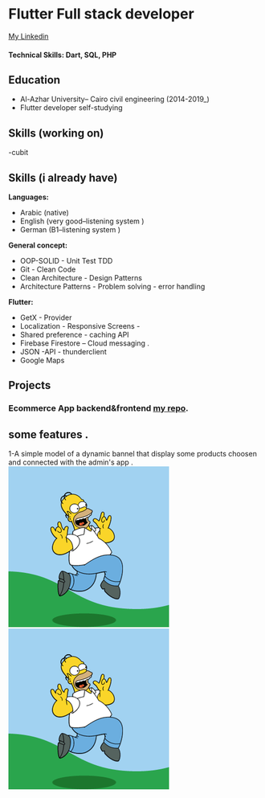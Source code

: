 # Flutter Full stack developer
[My Linkedin](https://www.google.com)
#### Technical Skills: Dart, SQL, PHP

## Education
- Al-Azhar University– Cairo civil engineering (2014-2019_)								       		
- Flutter developer self-studying          		
## Skills (working on)
-cubit

## Skills (i already have)
**Languages:**
- Arabic (native)
- English (very good–listening system )
- German (B1–listening system )

**General concept:**
- OOP-SOLID - Unit Test TDD 
- Git - Clean Code
-  Clean Architecture -	Design Patterns
-  Architecture Patterns - Problem solving - error handling
  
**Flutter:**
- GetX - Provider  
- Localization - Responsive Screens -
- Shared preference - caching API
-  Firebase  Firestore – Cloud messaging .
-  JSON -API - thunderclient
-  	Google Maps

  
## Projects
### Ecommerce App backend&frontend [my repo](https://www.mdpi.com/1424-8220/22/8/3048).

## some features .
1-A simple model of a dynamic bannel that display some products choosen and connected with the admin's app .
![EEG Band Discovery](/assets/image/dsss.gif)  ![EEG Band Discovery](/assets/image/dsss.gif)



